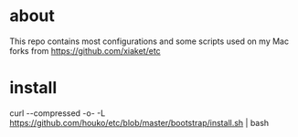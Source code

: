 # about
This repo contains most configurations and some scripts used on my Mac forks from https://github.com/xiaket/etc

# install
curl --compressed -o- -L https://github.com/houko/etc/blob/master/bootstrap/install.sh | bash
